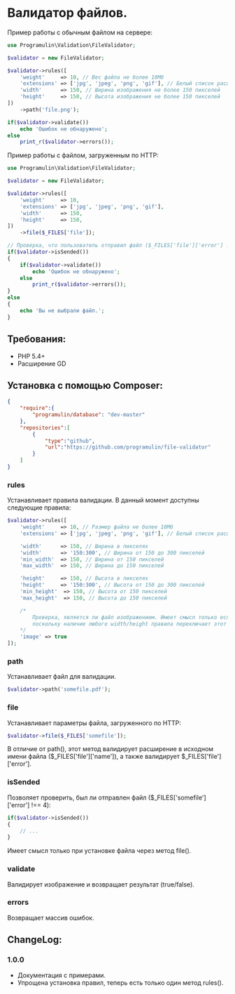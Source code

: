 Валидатор файлов.
=====================

Пример работы с обычным файлом на сервере:

```php
use Programulin\Validation\FileValidator;

$validator = new FileValidator;

$validator->rules([
    'weight'     => 10, // Вес файла не более 10Мб
    'extensions' => ['jpg', 'jpeg', 'png', 'gif'], // Белый список расширений
    'width'      => 150, // Ширина изображения не более 150 пикселей
    'height'     => 150, // Высота изображения не более 150 пикселей
])
    ->path('file.png');

if($validator->validate())
    echo 'Ошибок не обнаружено';
else
    print_r($validator->errors());
```

Пример работы с файлом, загруженным по HTTP:
```php
use Programulin\Validation\FileValidator;

$validator = new FileValidator;

$validator->rules([
    'weight'     => 10,
    'extensions' => ['jpg', 'jpeg', 'png', 'gif'],
    'width'      => 150,
    'height'     => 150,
])
    ->file($_FILES['file']);

// Проверка, что пользователь отправил файл ($_FILES['file']['error'] !== 4)
if($validator->isSended())
{
    if($validator->validate())
        echo 'Ошибок не обнаружено';
    else
        print_r($validator->errors());
}
else
{
    echo 'Вы не выбрали файл.';
}
```

Требования:
-----------------------------------
- PHP 5.4+
- Расширение GD

Установка с помощью Composer:
-----------------------------------

```json
{
    "require":{
        "programulin/database": "dev-master"
    },
    "repositories":[
        {
            "type":"github",
            "url":"https://github.com/programulin/file-validator"
        }
    ]
}
```

### rules

Устанавливает правила валидации. В данный момент доступны следующие правила:

```php
$validator->rules([
    'weight'     => 10, // Размер файла не более 10Мб
    'extensions' => ['jpg', 'jpeg', 'png', 'gif'], // Белый список расширений

    'width'      => 150, // Ширина в пикселях
    'width'      => '150:300', // Ширина от 150 до 300 пикселей
    'min_width'  => 150, // Ширина от 150 пикселей
    'max_width'  => 150, // Ширина до 150 пикселей

    'height'     => 150, // Высота в пикселях
    'height'     => '150:300', // Высота от 150 до 300 пикселей
    'min_height'  => 150, // Высота от 150 пикселей
    'max_height'  => 150, // Высота до 150 пикселей

    /*
        Проверка, является ли файл изображением. Имеет смысл только если вам не нужно проверять размеры,
        поскольку наличие любого width/height правила переключает этот параметр в true.
    */
    'image' => true
]);
```

### path

Устанавливает файл для валидации.

```php
$validator->path('somefile.pdf');
```

### file

Устанавливает параметры файла, загруженного по HTTP:

```php
$validator->file($_FILES['somefile']);
```

В отличие от path(), этот метод валидирует расширение в исходном имени файла ($_FILES['file']['name']), а также валидирует $_FILES['file']['error'].

### isSended
Позволяет проверить, был ли отправлен файл ($_FILES['somefile']['error'] !== 4):

```php
if($validator->isSended())
{
    // ...
}
```

Имеет смысл только при установке файла через метод file().

### validate

Валидирует изображение и возвращает результат (true/false).

### errors

Возвращает массив ошибок.

ChangeLog:
-----------------------------------

### 1.0.0
- Документация с примерами.
- Упрощена установка правил, теперь есть только один метод rules().